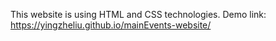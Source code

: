 This website is using HTML and CSS technologies.
Demo link: https://yingzheliu.github.io/mainEvents-website/

